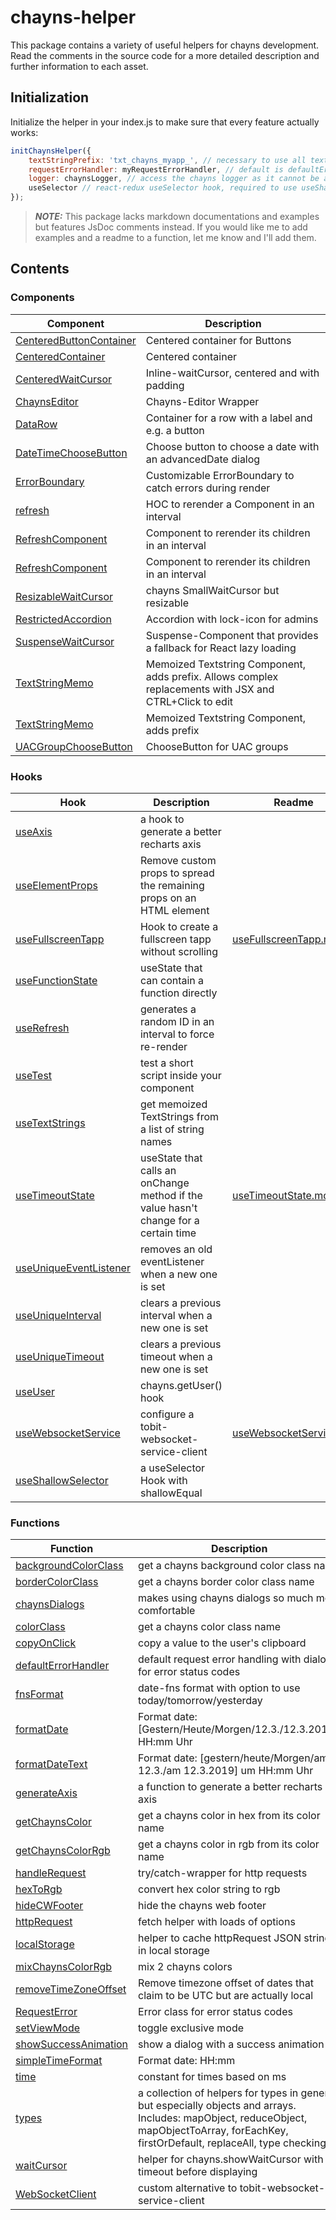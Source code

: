 chayns-helper
===================
This package contains a variety of useful helpers for chayns development.
Read the comments in the source code for a more detailed description and further information to each asset.
## Initialization
Initialize the helper in your index.js to make sure that every feature actually works:
```javascript
initChaynsHelper({
    textStringPrefix: 'txt_chayns_myapp_', // necessary to use all textString helpers
    requestErrorHandler: myRequestErrorHandler, // default is defaultErrorHandler, used only by handleRequest
    logger: chaynsLogger, // access the chayns logger as it cannot be a dependency for this public package
    useSelector // react-redux useSelector hook, required to use useShallowSelector
});
```

> **_NOTE:_** This package lacks markdown documentations and examples but features JsDoc comments instead. If you would like me to add examples and a readme to a function, let me know and I'll add them.

## Contents
### Components
| Component                                                                | Description                 |
|--------------------------------------------------------------------------|-----------------------------|
| [CenteredButtonContainer](/src/components/containers/CenteredButtonContainer.jsx)| Centered container for Buttons |
| [CenteredContainer](/src/components/containers/CenteredContainer.jsx)| Centered container |
| [CenteredWaitCursor](/src/components/wait-cursor/CenteredWaitCursor.jsx)| Inline-waitCursor, centered and with padding |
| [ChaynsEditor](/src/components/chayns-editor/ChaynsEditor.jsx)| Chayns-Editor Wrapper |
| [DataRow](/src/components/containers/DataRow.jsx)| Container for a row with a label and e.g. a button |
| [DateTimeChooseButton](/src/components/buttons/DateTimeChooseButton.jsx)| Choose button to choose a date with an advancedDate dialog |
| [ErrorBoundary](/src/components/error-boundary/ErrorBoundary.jsx)| Customizable ErrorBoundary to catch errors during render |
| [refresh](/src/components/other/Refresh.jsx)| HOC to rerender a Component in an interval |
| [RefreshComponent](/src/components/other/RefreshComponent.jsx)| Component to rerender its children in an interval |
| [RefreshComponent](/src/components/other/RefreshComponent.jsx)| Component to rerender its children in an interval |
| [ResizableWaitCursor](/src/components/wait-cursor/ResizableWaitCursor.jsx)| chayns SmallWaitCursor but resizable |
| [RestrictedAccordion](/src/components/restricted-accordion/RestrictedAccordion.jsx)| Accordion with lock-icon for admins |
| [SuspenseWaitCursor](/src/components/wait-cursor/SuspenseWaitCursor.jsx)| Suspense-Component that provides a fallback for React lazy loading |
| [TextStringMemo](/src/textstring/TextStringMemo.jsx)| Memoized Textstring Component, adds prefix. Allows complex replacements with JSX and CTRL+Click to edit |
| [TextStringMemo](/src/textstring/TextStringMemo.jsx)| Memoized Textstring Component, adds prefix |
| [UACGroupChooseButton](/src/components/buttons/UACGroupChooseButton.jsx)| ChooseButton for UAC groups |

### Hooks
| Hook                                                                 | Description                   | Readme |
|----------------------------------------------------------------------|-------------------------------| --------|
| [useAxis](/src/functions/recharts/useAxis.js)| a hook to generate a better recharts axis |
| [useElementProps](/src/hooks/useElementProps.js)| Remove custom props to spread the remaining props on an HTML element |
| [useFullscreenTapp](/src/hooks/useFullscreenTapp.js)| Hook to create a fullscreen tapp without scrolling | [useFullscreenTapp.md](/src/hooks/useFullscreenTapp.md) |
| [useFunctionState](/src/hooks/useFunctionState.js)| useState that can contain a function directly |
| [useRefresh](/src/hooks/useRefresh.js)| generates a random ID in an interval to force re-render |
| [useTest](/src/hooks/useOnce.js)| test a short script inside your component |
| [useTextStrings](/src/textstring/TextStringMemo.jsx)| get memoized TextStrings from a list of string names |
| [useTimeoutState](/src/hooks/uniques/useTimeoutState.js)| useState that calls an onChange method if the value hasn't change for a certain time | [useTimeoutState.md](/src/hooks/uniques/useTimeoutState.md) |
| [useUniqueEventListener](/src/hooks/uniques/useUniqueEventListener.js)| removes an old eventListener when a new one is set |
| [useUniqueInterval](/src/hooks/uniques/useUniqueInterval.js)| clears a previous interval when a new one is set |
| [useUniqueTimeout](/src/hooks/uniques/useUniqueTimeout.js)| clears a previous timeout when a new one is set |
| [useUser](/src/hooks/useUser.js)| chayns.getUser() hook |
| [useWebsocketService](/src/hooks/useWebsocketService.js)| configure a tobit-websocket-service-client | [useWebsocketService.md](/src/hooks/useWebsocketService.md) |
| [useShallowSelector](/src/hooks/useShallowSelector.js)| a useSelector Hook with shallowEqual |


### Functions
| Function                                                                 | Description                   | Readme |
|----------------------------------------------------------------------|-------------------------------|----- |
| [backgroundColorClass](/src/functions/chaynsColors.js)| get a chayns background color class name | |
| [borderColorClass](/src/functions/chaynsColors.js)| get a chayns border color class name | |
| [chaynsDialogs](/src/functions/chaynsDialogs.js)| makes using chayns dialogs so much more comfortable | |
| [colorClass](/src/functions/chaynsColors.js)| get a chayns color class name |  |
| [copyOnClick](/src/functions/copy.js)| copy a value to the user's clipboard | |
| [defaultErrorHandler](/src/functions/defaultErrorHandler.js)| default request error handling with dialogs for error status codes | |
| [fnsFormat](/src/functions/timeHelper.js)| date-fns format with option to use today/tomorrow/yesterday | |
| [formatDate](/src/functions/timeHelper.js)| Format date: [Gestern/Heute/Morgen/12.3./12.3.2019], HH:mm Uhr | |
| [formatDateText](/src/functions/timeHelper.js)| Format date: [gestern/heute/Morgen/am 12.3./am 12.3.2019] um HH:mm Uhr | |
| [generateAxis](/src/functions/recharts/generateAxis.js)| a function to generate a better recharts axis | |
| [getChaynsColor](/src/functions/chaynsColors.js)| get a chayns color in hex from its color name | |
| [getChaynsColorRgb](/src/functions/chaynsColors.js)| get a chayns color in rgb from its color name | |
| [handleRequest](/src/functions/httpRequest.js)| try/catch-wrapper for http requests | |
| [hexToRgb](/src/functions/chaynsColors.js)| convert hex color string to rgb | |
| [hideCWFooter](/src/functions/chaynsCalls/chaynsCalls.js)| hide the chayns web footer | |
| [httpRequest](/src/functions/httpRequest.js)| fetch helper with loads of options | [httpRequest.md](/src/functions/httpRequest.md) |
| [localStorage](/src/other/localStorageHelper.js)| helper to cache httpRequest JSON strings in local storage | |
| [mixChaynsColorRgb](/src/functions/chaynsColors.js)| mix 2 chayns colors | |
| [removeTimeZoneOffset](/src/functions/timeHelper.js)| Remove timezone offset of dates that claim to be UTC but are actually local | |
| [RequestError](/src/functions/httpRequest.js)| Error class for error status codes | |
| [setViewMode](/src/functions/chaynsCalls/chaynsCalls.js)| toggle exclusive mode | |
| [showSuccessAnimation](/src/functions/statusAnimations/showSuccessAnimation.js)| show a dialog with a success animation | |
| [simpleTimeFormat](/src/functions/timeHelper.js)| Format date: HH:mm | |
| [time](/src/functions/timeHelper.js)| constant for times based on ms | |
| [types](/src/functions/types.js)| a collection of helpers for types in general but especially objects and arrays. Includes: mapObject, reduceObject, mapObjectToArray, forEachKey, firstOrDefault, replaceAll, type checking | |
| [waitCursor](/src/functions/waitCursor.js)| helper for chayns.showWaitCursor with a timeout before displaying ||
| [WebSocketClient](/src/other/webSocketClient.js)| custom alternative to tobit-websocket-service-client | |










